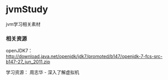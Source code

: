 # jvmStudy
jvm学习相关素材


### 相关资源
openJDK7：  http://download.java.net/openjdk/jdk7/promoted/b147/openjdk-7-fcs-src-b147-27_jun_2011.zip

学习资源： 周志华 - 深入了解虚拟机
